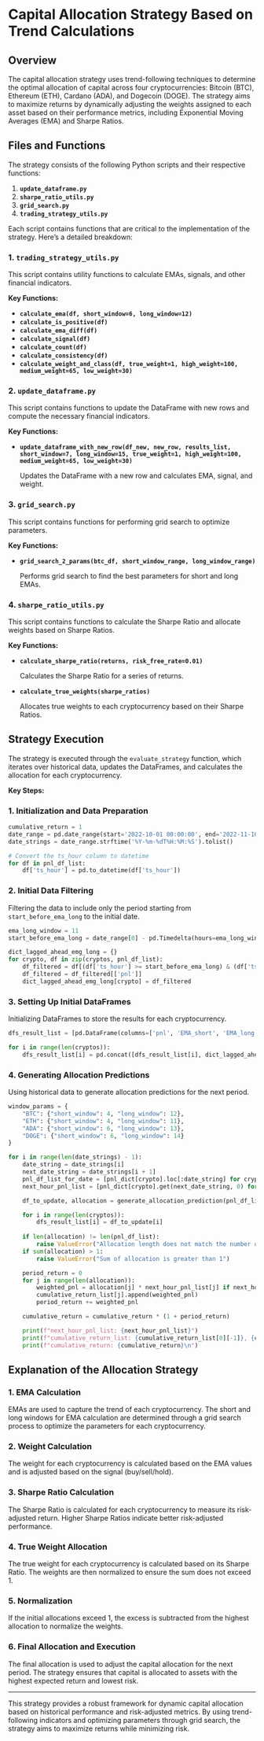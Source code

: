 # Capital Allocation Strategy Based on Trend Calculations

## Overview

The capital allocation strategy uses trend-following techniques to determine the optimal allocation of capital across four cryptocurrencies: Bitcoin (BTC), Ethereum (ETH), Cardano (ADA), and Dogecoin (DOGE). The strategy aims to maximize returns by dynamically adjusting the weights assigned to each asset based on their performance metrics, including Exponential Moving Averages (EMA) and Sharpe Ratios.

## Files and Functions

The strategy consists of the following Python scripts and their respective functions:

1. **`update_dataframe.py`**
2. **`sharpe_ratio_utils.py`**
3. **`grid_search.py`**
4. **`trading_strategy_utils.py`**

Each script contains functions that are critical to the implementation of the strategy. Here’s a detailed breakdown:

### 1. `trading_strategy_utils.py`

This script contains utility functions to calculate EMAs, signals, and other financial indicators.

**Key Functions:**

- **`calculate_ema(df, short_window=6, long_window=12)`**
- **`calculate_is_positive(df)`**
- **`calculate_ema_diff(df)`**
- **`calculate_signal(df)`**
- **`calculate_count(df)`**
- **`calculate_consistency(df)`**
- **`calculate_weight_and_class(df, true_weight=1, high_weight=100, medium_weight=65, low_weight=30)`**

### 2. `update_dataframe.py`

This script contains functions to update the DataFrame with new rows and compute the necessary financial indicators.

**Key Functions:**

- **`update_dataframe_with_new_row(df_new, new_row, results_list, short_window=7, long_window=15, true_weight=1, high_weight=100, medium_weight=65, low_weight=30)`**

    Updates the DataFrame with a new row and calculates EMA, signal, and weight.

### 3. `grid_search.py`

This script contains functions for performing grid search to optimize parameters.

**Key Functions:**

- **`grid_search_2_params(btc_df, short_window_range, long_window_range)`**

    Performs grid search to find the best parameters for short and long EMAs.

### 4. `sharpe_ratio_utils.py`

This script contains functions to calculate the Sharpe Ratio and allocate weights based on Sharpe Ratios.

**Key Functions:**

- **`calculate_sharpe_ratio(returns, risk_free_rate=0.01)`**

    Calculates the Sharpe Ratio for a series of returns.

- **`calculate_true_weights(sharpe_ratios)`**

    Allocates true weights to each cryptocurrency based on their Sharpe Ratios.

## Strategy Execution

The strategy is executed through the `evaluate_strategy` function, which iterates over historical data, updates the DataFrames, and calculates the allocation for each cryptocurrency.

**Key Steps:**

### 1. Initialization and Data Preparation

```python
cumulative_return = 1
date_range = pd.date_range(start='2022-10-01 00:00:00', end='2022-11-10 00:00:00', freq='H')
date_strings = date_range.strftime('%Y-%m-%dT%H:%M:%S').tolist()

# Convert the ts_hour column to datetime
for df in pnl_df_list:
    df['ts_hour'] = pd.to_datetime(df['ts_hour'])
```

### 2. Initial Data Filtering

Filtering the data to include only the period starting from `start_before_ema_long` to the initial date.

```python
ema_long_window = 11
start_before_ema_long = date_range[0] - pd.Timedelta(hours=ema_long_window)

dict_lagged_ahead_emg_long = {}
for crypto, df in zip(cryptos, pnl_df_list):
    df_filtered = df[(df['ts_hour'] >= start_before_ema_long) & (df['ts_hour'] < date_range[0])]
    df_filtered = df_filtered[['pnl']]
    dict_lagged_ahead_emg_long[crypto] = df_filtered
```

### 3. Setting Up Initial DataFrames

Initializing DataFrames to store the results for each cryptocurrency.

```python
dfs_result_list = [pd.DataFrame(columns=['pnl', 'EMA_short', 'EMA_long', 'is_positive', 'signal', 'count', 'consistency', 'is_continuous', 'class', 'weight_percentage', 'weight', 'weighted_pnl']) for _ in cryptos]

for i in range(len(cryptos)):
    dfs_result_list[i] = pd.concat([dfs_result_list[i], dict_lagged_ahead_emg_long[cryptos[i]]])
```

### 4. Generating Allocation Predictions

Using historical data to generate allocation predictions for the next period.

```python
window_params = {
    "BTC": {"short_window": 4, "long_window": 12},
    "ETH": {"short_window": 4, "long_window": 11},
    "ADA": {"short_window": 6, "long_window": 13},
    "DOGE": {"short_window": 6, "long_window": 14}
}

for i in range(len(date_strings) - 1):
    date_string = date_strings[i]
    next_date_string = date_strings[i + 1]
    pnl_df_list_for_date = [pnl_dict[crypto].loc[:date_string] for crypto in cryptos]
    next_hour_pnl_list = [pnl_dict[crypto].get(next_date_string, 0) for crypto in cryptos]

    df_to_update, allocation = generate_allocation_prediction(pnl_df_list_for_date, dfs_result_list, window_params)

    for i in range(len(cryptos)):
        dfs_result_list[i] = df_to_update[i]
    
    if len(allocation) != len(pnl_df_list):
        raise ValueError("Allocation length does not match the number of cryptocurrencies")
    if sum(allocation) > 1:
        raise ValueError("Sum of allocation is greater than 1")

    period_return = 0
    for j in range(len(allocation)):
        weighted_pnl = allocation[j] * next_hour_pnl_list[j] if next_hour_pnl_list[j] > 0 else 0
        cumulative_return_list[j].append(weighted_pnl)
        period_return += weighted_pnl

    cumulative_return = cumulative_return * (1 + period_return)

    print(f"next_hour_pnl_list: {next_hour_pnl_list}")
    print(f"cumulative_return_list: {cumulative_return_list[0][-1]}, {cumulative_return_list[1][-1]}, {cumulative_return_list[2][-1]}, {cumulative_return_list[3][-1]}")
    print(f"cumulative_return: {cumulative_return}\n")
```

## Explanation of the Allocation Strategy

### 1. EMA Calculation

EMAs are used to capture the trend of each cryptocurrency. The short and long windows for EMA calculation are determined through a grid search process to optimize the parameters for each cryptocurrency.

### 2. Weight Calculation

The weight for each cryptocurrency is calculated based on the EMA values and is adjusted based on the signal (buy/sell/hold).

### 3. Sharpe Ratio Calculation

The Sharpe Ratio is calculated for each cryptocurrency to measure its risk-adjusted return. Higher Sharpe Ratios indicate better risk-adjusted performance.

### 4. True Weight Allocation

The true weight for each cryptocurrency is calculated based on its Sharpe Ratio. The weights are then normalized to ensure the sum does not exceed 1.

### 5. Normalization

If the initial allocations exceed 1, the excess is subtracted from the highest allocation to normalize the weights.

### 6. Final Allocation and Execution

The final allocation is used to adjust the capital allocation for the next period. The strategy ensures that capital is allocated to assets with the highest expected return and lowest risk.

---

This strategy provides a robust framework for dynamic capital allocation based on historical performance and risk-adjusted metrics. By using trend-following indicators and optimizing parameters through grid search, the strategy aims to maximize returns while minimizing risk.